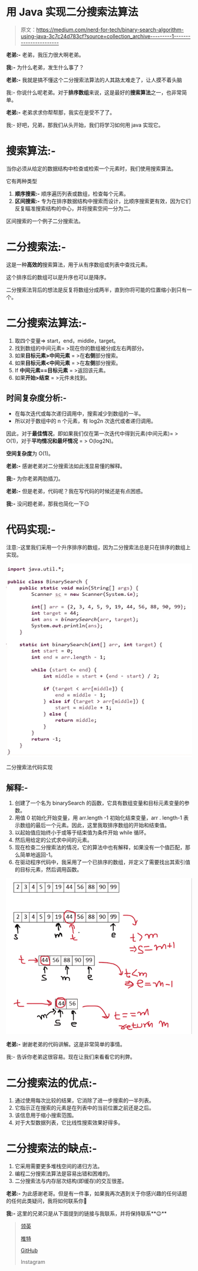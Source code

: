 # 用 Java 实现二分搜索法算法

> 原文：<https://medium.com/nerd-for-tech/binary-search-algorithm-using-java-3c7c24d783cf?source=collection_archive---------1----------------------->

**老弟:-** 老弟，我压力很大啊老弟。

**我:-** 为什么老弟，发生什么事了？

**老弟:-** 我就是搞不懂这个二分搜索法算法的人其路太难走了，让人摸不着头脑

我:- 你说什么呢老弟。对于**排序数组**来说，这是最好的**搜索算法**之一，也非常简单。

**老弟:-** 老弟求求你帮帮那，我实在是受不了了。

我:- 好吧，兄弟，那我们从头开始，我们将学习如何用 java 实现它。

# 搜索算法:-

当你必须从给定的数据结构中检查或检索一个元素时，我们使用搜索算法。

它有两种类型

1.  **顺序搜索:-** 顺序遍历列表或数组，检查每个元素。
2.  **区间搜索:-** 专为在排序数据结构中搜索而设计，比顺序搜索更有效，因为它们反复瞄准搜索结构的中心，并将搜索空间一分为二。

区间搜索的一个例子二分搜索法。

# 二分搜索法:-

这是一种**高效的**搜索算法，用于从有序数组或列表中查找元素。

这个排序后的数组可以是升序也可以是降序。

二分搜索法背后的想法是反复将数组分成两半，直到你将可能的位置缩小到只有一个。

# 二分搜索法算法:-

1.  取四个变量=> start，end，middle，target。
2.  找到数组的中间元素= >现在你的数组被分成左右两部分。
3.  如果**目标元素>中间元素** = >在**右侧**部分搜索。
4.  如果**目标元素<中间元素** = >在**左侧**部分搜索。
5.  If **中间元素==目标元素** = >返回该元素。
6.  如果**开始>结束** = >元件未找到。

## 时间复杂度分析:-

*   在每次迭代或每次递归调用中，搜索减少到数组的一半。
*   所以对于数组中的 n 个元素，有 log2n 次迭代或者递归调用。

因此，对于**最佳情况**，即如果我们仅在第一次迭代中得到元素(中间元素)= > O(1)，对于**平均情况和最坏情况** = > O(log2N)。

**空间复杂度**为 O(1)。

**老弟:-** 感谢老弟对二分搜索法如此浅显易懂的解释。

**我:-** 为你老弟两肋插刀。

**老弟:-** 但是老弟，代码呢？我在写代码的时候还是有点困惑。

**我:-** 没问题老弟，那我也简化一下😉

# 代码实现:-

注意:-这里我们采用一个升序排序的数组，因为二分搜索法总是只在排序的数组上实现。

![](img/8a2bf1711fae2834aa8e9a2044a2cb1e.png)

二分搜索法代码实现

## 解释:-

1.  创建了一个名为 binarySearch 的函数，它具有数组变量和目标元素变量的参数。
2.  用值 0 初始化开始变量，用 arr.length -1 初始化结束变量，arr . length-1 表示数组的最后一个元素。因此，这里我取排序数组的开始和结束值。
3.  以起始值应始终小于或等于结束值为条件开始 while 循环。
4.  然后用给定的公式求中间的元素。
5.  现在检查二分搜索法的情况，它的算法中也有解释，如果没有一个值匹配，那么简单地返回-1。
6.  在驱动程序代码中，我采用了一个已排序的数组，并定义了需要找出其索引值的目标元素，然后调用函数。

![](img/402feb31bcb22932c6523be4eff9154d.png)

**老弟:-** 谢谢老弟的代码讲解。这是非常简单的事情。

我:- 告诉你老弟这很容易。现在让我们来看看它的利弊。

# 二分搜索法的优点:-

1.  通过使用每次比较的结果，它消除了进一步搜索的一半列表。
2.  它指示正在搜索的元素是在列表中的当前位置之前还是之后。
3.  该信息用于缩小搜索范围。
4.  对于大型数据列表，它比线性搜索效果好得多。

# 二分搜索法的缺点:-

1.  它采用需要更多堆栈空间的递归方法。
2.  编程二分搜索法算法是容易出错和困难的。
3.  二分搜索法与内存层次结构(即缓存)的交互很差。

**老弟:-** 为此感谢老哥。但是有一件事，如果我再次遇到关于你感兴趣的任何话题的任何此类疑问，我将如何联系你🤔

**我:-** 这里的兄弟只是从下面提到的链接与我联系，并将保持联系**😉**

> [领英](https://www.linkedin.com/in/iam-aman-chopra/)
> 
> [推特](https://twitter.com/iam_chopra_aman)
> 
> [GitHub](https://github.com/Aman1905)
> 
> Instagram